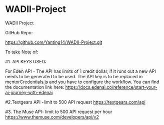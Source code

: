# WADII-Project
WADII Project



GitHub Repo:

https://github.com/Yanting14/WADII-Project.git


To take Note of:

#1. API KEYS USED:

For Eden API - The API has limits of 1 credit dollar, if it runs out a new API needs to be generated to be used.
The API key is to be replaced in mentorCredentials.js and you have to configure the workflow.
You can find the documentation link here:  https://docs.edenai.co/reference/start-your-ai-journey-with-edenai

#2.Textgears API -limit to 500 API request 
https://textgears.com/api


#3. The Muse API- limit to 500 API request per hour
https://www.themuse.com/developers/api/v2



